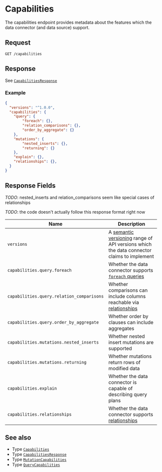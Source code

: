 # Capabilities

The capabilities endpoint provides metadata about the features which the data connector (and data source) support.

## Request

```
GET /capabilities
```

## Response

See [`CapabilitiesResponse`](../reference/types.md#capabilitiesresponse)

### Example

```json
{
  "versions": "^1.0.0",
  "capabilities": {
    "query": {
        "foreach": {},
        "relation_comparisons": {},
        "order_by_aggregate": {}
    },
    "mutations": {
        "nested_inserts": {},
        "returning": {}
    },
    "explain": {},
    "relationships": {},
  }
}
```

## Response Fields

_TODO_: nested_inserts and relation_comparisons seem like special cases of relationships

_TODO_: the code doesn't actually follow this response format right now

| Name | Description |
|------|-------------|
| `versions` | A [semantic versioning](https://semver.org) range of API versions which the data connector claims to implement |
| `capabilities.query.foreach` | Whether the data connector supports [`foreach` queries](queries/foreach.md) |
| `capabilities.query.relation_comparisons` | Whether comparisons can include columns reachable via [relationships](queries/relationships.md) |
| `capabilities.query.order_by_aggregate` | Whether order by clauses can include aggregates |
| `capabilities.mutations.nested_inserts` | Whether nested insert mutations are supported |
| `capabilities.mutations.returning` | Whether mutations return rows of modified data |
| `capabilities.explain` | Whether the data connector is capable of describing query plans |
| `capabilities.relationships` | Whether the data connector supports [relationships](queries/relationships.md) |

## See also

- Type [`Capabilities`](../reference/types.md#capabilities)
- Type [`CapabilitiesResponse`](../reference/types.md#capabilitiesresponse)
- Type [`MutationCapabilities`](../reference/types.md#mutationcapabilities)
- Type [`QueryCapabilities`](../reference/types.md#querycapabilities)